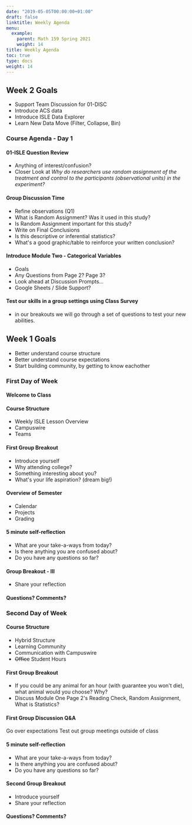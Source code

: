 ```yaml
---
date: "2019-05-05T00:00:00+01:00"
draft: false
linktitle: Weekly Agenda
menu:
  example:
    parent: Math 159 Spring 2021
    weight: 14
title: Weekly Agenda
toc: true
type: docs
weight: 14
---
```


## Week 2 Goals
- Support Team Discussion for 01-DISC
- Introduce ACS data
- Introduce ISLE Data Explorer
- Learn New Data Move (Filter, Collapse, Bin)

### Course Agenda - Day 1

#### 01-ISLE Question Review
- Anything of interest/confusion?
- Closer Look at *Why do researchers use random assignment of the treatment and control to the participants (observational units) in the experiment?*

#### Group Discussion Time
- Refine observations (Q1)
- What is Random Assignment?  Was it used in this study?  
- Is Random Assignment important for this study?
- Write on Final Conclusions
- Is this descriptive or inferential statistics?
- What's a good graphic/table to reinforce your written conclusion?

#### Introduce Module Two - Categorical Variables
- Goals
- Any Questions from Page 2?  Page 3?
- Look ahead at Discussion Prompts...
- Google Sheets / Slide Support?

#### Test our skills in a group settings using Class Survey
- in our breakouts we will go through a set of questions to test your new abilities.


## Week 1 Goals
- Better understand course structure
- Better understand course expectations
- Start building community, by getting to know eachother

### First Day of Week

#### Welcome to Class

#### Course Structure
- Weekly ISLE Lesson Overview
- Campuswire 
- Teams

#### First Group Breakout
- Introduce yourself
- Why attending college?
- Something interesting about you?
- What's your life aspiration? (dream big!)

#### Overview of Semester
- Calendar
- Projects
- Grading
  
#### 5 minute self-reflection
- What are your take-a-ways from today?
- Is there anything you are confused about?
- Do you have any questions so far?  
  
#### Group Breakout - III
- Share your reflection

#### Questions?  Comments?


### Second Day of Week


#### Course Structure
- Hybrid Structure
- Learning Community
- Communication with Campuswire
- ~~Office~~ Student Hours

#### First Group Breakout
- If you could be any animal for an hour (with guarantee you won't die), what animal would you choose? Why?
- Discuss Module One Page 2's Reading Check, Random Assignment, What is Statistics?
  
#### First Group Discussion Q&A  
Go over expectations
Test out group meetings outside of class
  
#### 5 minute self-reflection
- What are your take-a-ways from today?
- Is there anything you are confused about?
- Do you have any questions so far?   
  
#### Second Group Breakout 
- Introduce yourself
- Share your reflection

#### Questions?  Comments?







